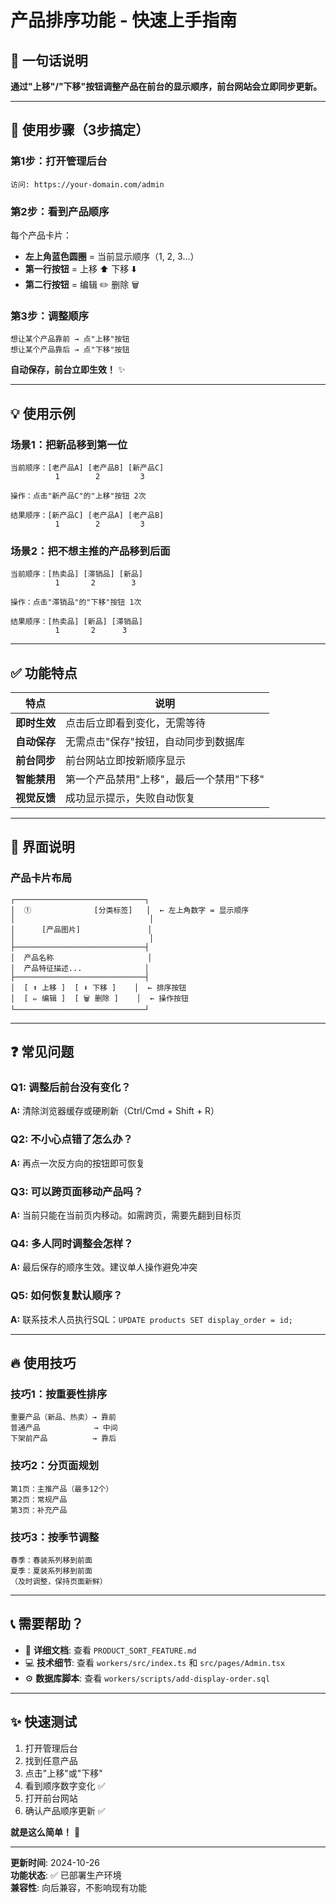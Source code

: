 # 产品排序功能 - 快速上手指南

## 🎯 一句话说明

**通过"上移"/"下移"按钮调整产品在前台的显示顺序，前台网站会立即同步更新。**

---

## 📱 使用步骤（3步搞定）

### 第1步：打开管理后台
```
访问: https://your-domain.com/admin
```

### 第2步：看到产品顺序
每个产品卡片：
- **左上角蓝色圆圈** = 当前显示顺序（1, 2, 3...）
- **第一行按钮** = 上移 ⬆️ 下移 ⬇️
- **第二行按钮** = 编辑 ✏️ 删除 🗑️

### 第3步：调整顺序
```
想让某个产品靠前 → 点"上移"按钮
想让某个产品靠后 → 点"下移"按钮
```
**自动保存，前台立即生效！** ✨

---

## 💡 使用示例

### 场景1：把新品移到第一位
```
当前顺序：[老产品A] [老产品B] [新产品C]
          1        2         3

操作：点击"新产品C"的"上移"按钮 2次

结果顺序：[新产品C] [老产品A] [老产品B]
          1        2         3
```

### 场景2：把不想主推的产品移到后面
```
当前顺序：[热卖品] [滞销品] [新品]
          1       2        3

操作：点击"滞销品"的"下移"按钮 1次

结果顺序：[热卖品] [新品] [滞销品]
          1       2      3
```

---

## ✅ 功能特点

| 特点 | 说明 |
|------|------|
| **即时生效** | 点击后立即看到变化，无需等待 |
| **自动保存** | 无需点击"保存"按钮，自动同步到数据库 |
| **前台同步** | 前台网站立即按新顺序显示 |
| **智能禁用** | 第一个产品禁用"上移"，最后一个禁用"下移" |
| **视觉反馈** | 成功显示提示，失败自动恢复 |

---

## 🎨 界面说明

### 产品卡片布局
```
┌─────────────────────────────┐
│  ①              [分类标签]   │  ← 左上角数字 = 显示顺序
│                              │
│      [产品图片]               │
│                              │
├─────────────────────────────┤
│  产品名称                     │
│  产品特征描述...              │
├─────────────────────────────┤
│  [ ⬆️ 上移 ]  [ ⬇️ 下移 ]    │  ← 排序按钮
│  [ ✏️ 编辑 ]  [ 🗑️ 删除 ]    │  ← 操作按钮
└─────────────────────────────┘
```

---

## ❓ 常见问题

### Q1: 调整后前台没有变化？
**A:** 清除浏览器缓存或硬刷新（Ctrl/Cmd + Shift + R）

### Q2: 不小心点错了怎么办？
**A:** 再点一次反方向的按钮即可恢复

### Q3: 可以跨页面移动产品吗？
**A:** 当前只能在当前页内移动。如需跨页，需要先翻到目标页

### Q4: 多人同时调整会怎样？
**A:** 最后保存的顺序生效。建议单人操作避免冲突

### Q5: 如何恢复默认顺序？
**A:** 联系技术人员执行SQL：`UPDATE products SET display_order = id;`

---

## 🔥 使用技巧

### 技巧1：按重要性排序
```
重要产品（新品、热卖）→ 靠前
普通产品            → 中间
下架前产品          → 靠后
```

### 技巧2：分页面规划
```
第1页：主推产品（最多12个）
第2页：常规产品
第3页：补充产品
```

### 技巧3：按季节调整
```
春季：春装系列移到前面
夏季：夏装系列移到前面
（及时调整，保持页面新鲜）
```

---

## 📞 需要帮助？

- 📄 **详细文档**: 查看 `PRODUCT_SORT_FEATURE.md`
- 💻 **技术细节**: 查看 `workers/src/index.ts` 和 `src/pages/Admin.tsx`
- ⚙️ **数据库脚本**: 查看 `workers/scripts/add-display-order.sql`

---

## ✨ 快速测试

1. 打开管理后台
2. 找到任意产品
3. 点击"上移"或"下移"
4. 看到顺序数字变化 ✅
5. 打开前台网站
6. 确认产品顺序更新 ✅

**就是这么简单！** 🎉

---

**更新时间**: 2024-10-26  
**功能状态**: ✅ 已部署生产环境  
**兼容性**: 向后兼容，不影响现有功能

